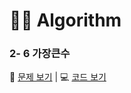 # 👩‍💻 Algorithm
### 2- 6 가장큰수
📄 [문제 보기](https://velog.io/@gay0ung/%EA%B0%80%EC%9E%A5-%ED%81%B0-%EC%88%98) | 💻 [코드 보기](https://github.com/gay0ung/Algorithm/blob/master/PROGRAMMERS/LEVEL_02/code/06_%EA%B0%80%EC%9E%A5%20%ED%81%B0%20%EC%88%98.html)
